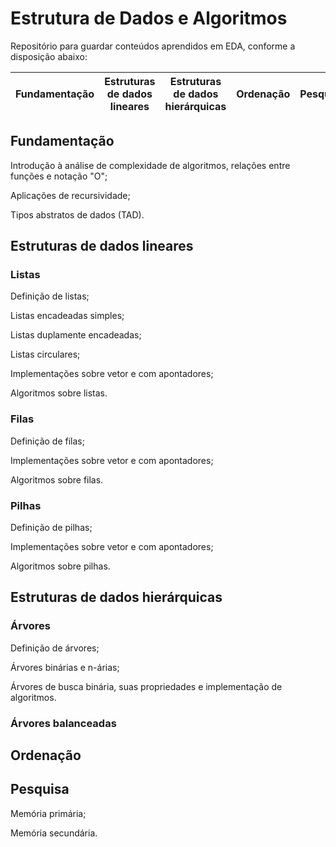 # Estrutura de Dados e Algoritmos
Repositório para guardar conteúdos aprendidos em EDA, conforme a disposição abaixo:


Fundamentação | Estruturas de dados lineares | Estruturas de dados hierárquicas | Ordenação | Pesquisa
:-----------: | :--------------------------: | :------------------------------: | :-------: | :-------:


## Fundamentação
Introdução à análise de complexidade de algoritmos, relações entre funções e notação "O";

Aplicações de recursividade;

Tipos abstratos de dados (TAD).

## Estruturas de dados lineares
### Listas
Definição de listas;

Listas encadeadas simples;

Listas duplamente encadeadas;

Listas circulares;

Implementações sobre vetor e com apontadores;

Algoritmos sobre listas.

### Filas
Definição de filas;

Implementações sobre vetor e com apontadores;

Algoritmos sobre filas.

### Pilhas
Definição de pilhas;

Implementações sobre vetor e com apontadores;

Algoritmos sobre pilhas.

## Estruturas de dados hierárquicas

### Árvores
Definição de árvores;

Árvores binárias e n-árias;

Árvores de busca binária, suas propriedades e implementação de algoritmos.

### Árvores balanceadas
## Ordenação

## Pesquisa
Memória primária;

Memória secundária.
